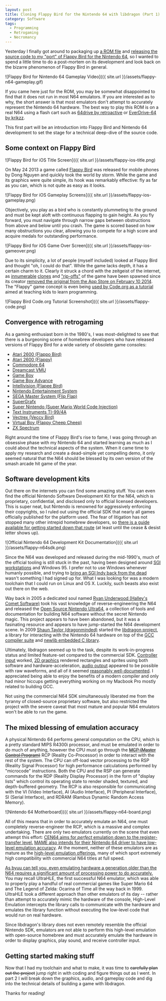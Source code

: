 ```yaml
---
layout: post
title: Cloning Flappy Bird for the Nintendo 64 with libdragon (Part 1)
category: Software
tags:
  - Programming
  - Retrogaming
  - Necromancy
---
```

Yesterday I finally got around to packaging up [a ROM file](https://github.com/meeq/FlappyBird-N64/blob/master/FlappyBird.z64?raw=true) and [releasing the source code to my "port" of Flappy Bird for the Nintendo 64](https://github.com/meeq/FlappyBird-N64), so I wanted to spend a little time to do a post-mortem on its development and look back on the bizarre phenomenon of Flappy Bird in general.

![Flappy Bird for Nintendo 64 Gameplay Video]({{ site.url }}/assets/flappy-n64-gameplay.gif)

If you came here just for the ROM, you may be somewhat disappointed to find that it does not run in most N64 emulators. If you are interested as to why, the short answer is that most emulators don't attempt to accurately represent the Nintendo 64 hardware. The best way to play this ROM is on a real N64 using a flash cart such as [64drive by retroactive](http://64drive.retroactive.be/) or [EverDrive-64 by krikzz](http://krikzz.com/).

This first part will be an introduction into Flappy Bird and Nintendo 64 development to set the stage for a technical deep-dive of the source code.

## Some context on Flappy Bird

![Flappy Bird for iOS Title Screen]({{ site.url }}/assets/flappy-ios-title.png)

On May 24 2013 a game called [Flappy Bird](http://www.dotgears.com/apps/app_flappy.html) was released for mobile phones by Dong Nguyen and quickly took the world by storm. While the game and its graphics were quite simple, its hook was remarkably effective: fly as far as you can, which is not quite as easy as it looks.

![Flappy Bird for iOS Gameplay Screens]({{ site.url }}/assets/flappy-ios-gameplay.png)

Objectively, you play as a bird who is constantly plummeting to the ground and must be kept aloft with continuous flapping to gain height. As you fly forward, you must navigate through narrow gaps between obstructions from above and below until you crash. The game is scored based on how many obstructions you clear, allowing you to compete for a high score and acquire medals for outstanding performance.

![Flappy Bird for iOS Game Over Screen]({{ site.url }}/assets/flappy-ios-gameover.png)

Due to its simplicity, a lot of people (myself included) looked at Flappy Bird and thought "oh, I could do that". While the game lacks depth, it has a certain charm to it. Clearly it struck a chord with the zeitgeist of the internet, as [innumerable](https://flappybird.io/) [clones](https://flappybird.me/) and ["rip-offs"](https://www.digitaltrends.com/mobile/flappy-bird-ripoffs-now-charting/) of the game have been spawned since its creator [removed the original from the App Store on February 10 2014](http://www.telegraph.co.uk/technology/10626852/Flappy-Bird-to-be-taken-down-after-ruining-creators-life.html). The "Flappy" game concept is even being [used by Code.org as a tutorial](https://studio.code.org/flappy/1) aimed at teaching kids to learn programming.

![Flappy Bird Code.org Tutorial Screenshot]({{ site.url }}/assets/flappy-code.png)

## Convergence with retrogaming

As a gaming enthusiast born in the 1980's, I was most-delighted to see that there is a burgeoning scene of homebrew developers who have released versions of Flappy Bird for a wide variety of obsolete game consoles:

  * [Atari 2600 (Flappo Bird)](https://tacsgames.com/2014/02/08/flappo-bird-out-now-for-atari-2600/)
  * [Atari 2600 (Flappy)](https://atariage.com/store/index.php?l=product_detail&p=1038)
  * [Commodore 64](http://sos.gd/flappy64/)
  * [Dreamcast VMU](http://retrogamingmagazine.com/2016/03/28/flappy-bird-vmu-released-for-sega-dreamcast-visual-memory-unit/)
  * [Game Boy](https://www.youtube.com/watch?v=L1arYXOawP8)
  * [Game Boy Advance](https://www.youtube.com/watch?v=SNm9kNV9rnw)
  * [Intellivision (Flapee Bird)](http://atariage.com/forums/topic/234851-collectorvision-official-thread-for-flapee-bird/)
  * [Nintendo Entertainment System](http://www.retrogamenetwork.com/2014/07/13/new-port-of-discontinued-mobile-sensation-flappy-bird-hits-nintendo-entertainment-system/)
  * [SEGA Master System (Flip Flap)](http://pdroms.de/mastersystem/flip-flap-v2-10-master-system-game)
  * [SuperGrafx](https://www.youtube.com/watch?v=2ZhZ7e33zrg)
  * [Super Nintendo (Super Mario World Code Injection)](https://www.youtube.com/watch?v=hB6eY73sLV0)
  * [Text Instruments TI-99/4A](https://www.youtube.com/watch?v=XPXwxc-_Wp4)
  * [Vectrex (Veccy Bird)](http://vectorgaming.proboards.com/thread/890/veccy-bird?page=1)
  * [Virtual Boy (Flappy Cheep Cheep)](http://www.planetvb.com/modules/newbb/viewtopic.php?topic_id=5527)
  * [ZX Spectrum](http://retrogamingmagazine.com/2015/01/24/type-program-flappy-bird-zx-spectrum-available-old-school-method/)

Right around the time of Flappy Bird's rise to fame, I was going through an obsessive phase with my Nintendo 64 and started learning as much as I could about the technical aspects of the system. When it came time to apply my research and create a dead-simple yet compelling demo, it only seemed natural that the N64 should be blessed by its own version of the smash arcade hit game of the year.

## Software development kits

Out there on the internets you can find some amazing stuff. You can even find the official Nintendo Software Development Kit for the N64, which is proprietary, confidential, and disclosed only to official licensed developers. This is super neat, but Nintendo is renowned for aggressively enforcing their copyrights, so I ruled out using the official SDK that nearly all games officially published for the platform used. The fear of litigation has not stopped many other intrepid homebrew developers, so [there is a guide available for getting started down that route](https://n64squid.com/homebrew/n64-sdk/) (at least until the cease & desist letter shows up).

![Official Nintendo 64 Development Kit Documentation]({{ site.url }}/assets/flappy-n64sdk.png)

Since the N64 was developed and released during the mid-1990's, much of the official tooling is still stuck in the past, having been designed around [SGI workstations](https://en.wikipedia.org/wiki/SGI_Indy) and Windows 95. I prefer not to use Windows whenever humanly possible, and trying to [bring an SGI Indy back from the dead](http://www.sgistuff.net/hardware/systems/indy.html) wasn't something I had signed up for. What I was looking for was a modern toolchain that I could run on Linux and OS X. Luckily, such beasts also exist out there on the web.

Way back in 2005 a dedicated soul named [Ryan Underwood (Halley's Comet Software)](http://hcs64.com/n64info.html) took his vast knowledge of reverse-engineering the N64 and released the [Open Source Nintendo Ultra64](https://sourceforge.net/p/n64dev/code/HEAD/tree/trunk/n64dev/), a collection of tools and documentation for building N64 software without the secret Nintendo magic. This project appears to have been abandoned, but it was a fasinating resource and appears to have jump-started the N64 development scene. In 2009 [Shaun Taylor (dragonminded)](https://dragonminded.com/n64dev/) started the [libdragon project](https://github.com/DragonMinded/libdragon), a library for interacting with the Nintendo 64 hardware on top of the [GCC compiler suite](https://gcc.gnu.org/) and [newlib embedded C library](https://sourceware.org/newlib/).

Ultimately, libdragon seemed up to the task, despite its work-in-progress status and limited feature-set compared to the commercial SDK. [Controller input](https://dragonminded.com/n64dev/libdragon/doxygen/group__controller.html) worked, [2D graphics](https://dragonminded.com/n64dev/libdragon/doxygen/group__graphics.html) rendered rectangles and sprites using both software and hardware-acceleration, [audio output](https://dragonminded.com/n64dev/libdragon/doxygen/group__audio.html) appeared to be possible with raw waveforms, and all of it seemed [reasonably well-documented](https://dragonminded.com/n64dev/libdragon/doxygen/modules.html). I appreciated being able to enjoy the benefits of a modern compiler and only had minor hiccups getting everything working on my Macbook Pro mostly related to building GCC.

Not using the commercial N64 SDK simultaneously liberated me from the tyranny of closed-source proprietary software, but also restricted the project with the severe caveat that most mature and popular N64 emulators won't be able to run the game.

## The mixed blessing of emulation accuracy

A physical Nintendo 64 performs general computation on the CPU, which is a pretty standard MIPS R4300i processor, and must be emulated in order to do much of anything, however the CPU must go through the [~~MCP (Master Control Program)~~](http://tron.wikia.com/wiki/MCP) RCP (Reality Co-Processor) in order to interact with the rest of the system. The CPU can off-load vector processing to the RSP (Reality Signal Processor) for high performance calculations performed by "microcode" instructions. Both the CPU and the RSP can generate commands for the RDP (Reality Display Processor) in the form of "display lists" which control its operating state to render shaded, textured, and depth-buffered geometry. The RCP is also responsible for communicating with the VI (Video Interface), AI (Audio Interface), PI (Peripheral Interface), SI (Serial Interface), and RDRAM (Rambus Dynamic Random Access Memory).

![Nintendo 64 Motherboard]({{ site.url }}/assets/flappy-n64-board.png)

All of this means that in order to accurately emulate an N64, one must completely reverse-engineer the RCP, which is a massive and complex undertaking. There are only two emulators currently on the scene that even attempt this effort: [CEN64 aims for *perfect* emulation down to the register-transfer level.](https://cen64.com/) [MAME also intends for their Nintendo 64 driver to have low-level emulation accuracy](http://mamedev.org/). At the moment, neither of these emulators are as mature as the [high-level emulation offerings](http://emulation.gametechwiki.com/index.php/Nintendo_64_emulators), many of which sport extremely high compatibility with commercial N64 titles at full speed.

[As byuu can tell you, even emulating hardware a generation older than the N64 requires a significant amount of processing power to do accurately.](https://arstechnica.com/gaming/2011/08/accuracy-takes-power-one-mans-3ghz-quest-to-build-a-perfect-snes-emulator/) You may recall UltraHLE, the first successful N64 emulator, which was able to properly play a handful of real commercial games like Super Mario 64 and The Legend of Zelda: Ocarina of Time all the way back in 1999. UltraHLE took a different approach than other emulators of its day -- rather than attempt to accurately mimic the hardware of the console, High-Level Emulation intercepts the library calls to communicate with the hardware and emulates the library function without executing the low-level code that would run on real hardware.

Since libdragon's library does not even remotely resemble the official Nintendo SDK, emulators are not able to perform this high-level emulation with open-source homebrew and must accurately emulate the hardware in order to display graphics, play sound, and receive controller input.

## Getting started making stuff

Now that I had my toolchain and what to make, it was time to ~~carefully plan out the project~~ jump right in with coding and figure things out as I went. In part 2 I will break down the graphics, audio, and gameplay code and dig into the technical details of building a game with libdragon.

Thanks for reading!
